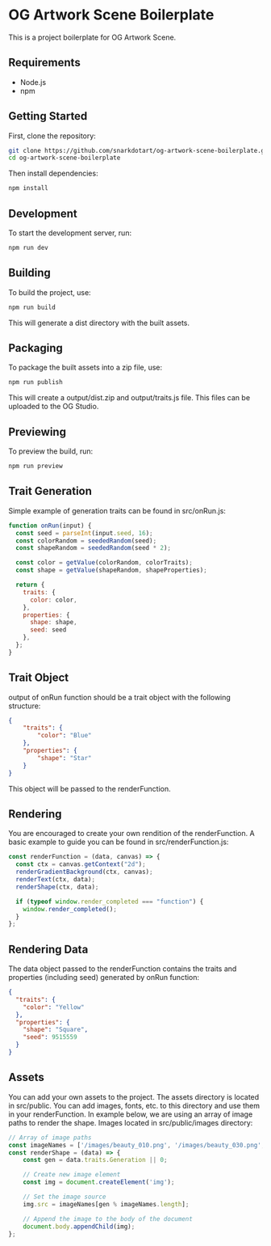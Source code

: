 # OG Artwork Scene Boilerplate

This is a project boilerplate for OG Artwork Scene.

## Requirements

- Node.js
- npm

## Getting Started

First, clone the repository:

```bash
git clone https://github.com/snarkdotart/og-artwork-scene-boilerplate.git
cd og-artwork-scene-boilerplate
```

Then install dependencies:

```bash
npm install
```

## Development
To start the development server, run:
```bash
npm run dev
```

## Building
To build the project, use:
```bash
npm run build
```
This will generate a dist directory with the built assets.

## Packaging
To package the built assets into a zip file, use:
```bash
npm run publish
```
This will create a output/dist.zip and output/traits.js file. This files can be uploaded to the OG Studio.

## Previewing
To preview the build, run:
```bash
npm run preview
```

## Trait Generation
Simple example of generation traits can be found in src/onRun.js:
```javascript
function onRun(input) {
  const seed = parseInt(input.seed, 16);
  const colorRandom = seededRandom(seed);
  const shapeRandom = seededRandom(seed * 2);

  const color = getValue(colorRandom, colorTraits);
  const shape = getValue(shapeRandom, shapeProperties);

  return {
    traits: {
      color: color,
    },
    properties: {
      shape: shape,
      seed: seed
    },
  };
}
```
## Trait Object
output of onRun function should be a trait object with the following structure:
```json
{
    "traits": {
        "color": "Blue"
    },
    "properties": {
        "shape": "Star"
    }
}
```
This object will be passed to the renderFunction.

## Rendering
You are encouraged to create your own rendition of the renderFunction. A basic example to guide you can be found in src/renderFunction.js:
```javascript
const renderFunction = (data, canvas) => {
  const ctx = canvas.getContext("2d");
  renderGradientBackground(ctx, canvas);
  renderText(ctx, data);
  renderShape(ctx, data);

  if (typeof window.render_completed === "function") {
    window.render_completed();
  }
};
```

## Rendering Data
The data object passed to the renderFunction contains the traits and properties (including seed) generated by onRun function:
```json
{
  "traits": {
    "color": "Yellow"
  },
  "properties": {
    "shape": "Square",
    "seed": 9515559
  }
}
```

## Assets
You can add your own assets to the project. The assets directory is located in src/public. You can add images, fonts, etc. to this directory and use them in your renderFunction.
In example below, we are using an array of image paths to render the shape. Images located in src/public/images directory:

```javascript
// Array of image paths
const imageNames = ['/images/beauty_010.png', '/images/beauty_030.png', '/images/beauty_050.png', '/images/beauty_070.png', '/images/beauty_090.png'];
const renderShape = (data) => {
    const gen = data.traits.Generation || 0;

    // Create new image element
    const img = document.createElement('img');

    // Set the image source
    img.src = imageNames[gen % imageNames.length];

    // Append the image to the body of the document
    document.body.appendChild(img);
};
```
